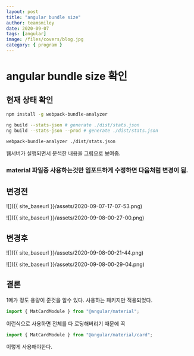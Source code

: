```yaml
---
layout: post
title: "angular bundle size"
author: teamsmiley
date: 2020-09-07
tags: [angular]
image: /files/covers/blog.jpg
category: { program }
---
```


# angular bundle size 확인

## 현재 상태 확인

```bash
npm install -g webpack-bundle-analyzer

ng build --stats-json # generate ./dist/stats.json
ng build --stats-json --prod # generate ./dist/stats.json

webpack-bundle-analyzer ./dist/stats.json
```

웹서버가 실행되면서 분석한 내용을 그림으로 보여줌.

### material 파일중 사용하는것만 임포트하게 수정하면 다음처럼 변경이 됨.

## 변경전

![]({{ site_baseurl }}/assets/2020-09-07-17-07-53.png)

![]({{ site_baseurl }}/assets/2020-09-08-00-27-00.png)

## 변경후

![]({{ site_baseurl }}/assets/2020-09-08-00-21-44.png)

![]({{ site_baseurl }}/assets/2020-09-08-00-29-04.png)

## 결론

1메가 정도 용량이 준것을 알수 있다. 사용하는 패키지만 적용되었다.

```ts
import { MatCardModule } from "@angular/material";
```

이런식으로 사용하면 전체를 다 로딩해버리기 때문에 꼭

```ts
import { MatCardModule } from "@angular/material/card";
```

이렇게 사용해야한다.
